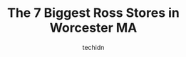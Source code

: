 ---
layout: ampstory
image: https://i0.wp.com/www.depkes.org/wp-content/uploads/2023/06/ross-0-in-worcester-ma-1685967077.jpeg?resize=640,853
author: techidn
featured: false
description: Discover the impressive array of Ross options in Worcester MA, where you can find 7 of the largest Ross establishments in the area. From renowned classics to hidden gems, Worcester MA offers
title: The 7 Biggest Ross Stores in Worcester MA
cover:
   title: The 7 Biggest Ross Stores in Worcester MA
   subtitle: Rickpate
   background: https://www.depkes.org/wp-content/uploads/2023/06/ross-0-in-worcester-ma-1685967077.jpeg

pages: 
 - layout: thirds
   top: <h1>#1 Roccos Gentlemens Clothing</h1>
   bottom: "<p>Rocco did four suits for my end-of-April wedding - my three piece navy, and three gray two piece suits for my groomsmen. All four suits were tailored to perfection. While</p>"
   background: https://images.unsplash.com/photo-1608411404720-c8f0417bcdba?ixlib=rb-4.0.3&ixid=MnwxMjA3fDB8MHxwaG90by1wYWdlfHx8fGVufDB8fHx8&auto=format&fit=crop&w=640&h=853&q=80
   backgroundblur: true
 - layout: thirds
   top: <h1>#2 Ross Express</h1>
   bottom: "<p>2 Commerce Dr, Auburn, MA 01501, United States</p>"
   background: https://images.unsplash.com/photo-1489648022186-8f49310909a0?ixlib=rb-4.0.3&ixid=MnwxMjA3fDB8MHxwaG90by1wYWdlfHx8fGVufDB8fHx8&auto=format&fit=crop&w=640&h=853&q=80
   cta:
      link: https://www.depkes.org/blog/the-7-biggest-ross-stores-in-worcester-ma/
      text: The 7 Biggest Ross Stores in Worcester MA
 - layout: thirds
   top: <h1>#3 Modelo</h1>
   bottom: "<p>535 Main St, Worcester, MA 01608, United States</p>"
   background: https://images.unsplash.com/photo-1533735380053-eb8d0759b24a?ixlib=rb-4.0.3&ixid=MnwxMjA3fDB8MHxwaG90by1wYWdlfHx8fGVufDB8fHx8&auto=format&fit=crop&w=640&h=853&q=80
   cta:
      link: https://www.depkes.org/blog/the-7-biggest-ross-stores-in-worcester-ma/
      text: The 7 Biggest Ross Stores in Worcester MA
 - layout: thirds
   top: <h1>#4 Haberdash</h1>
   bottom: "<p>138 Green St #2, Worcester, MA 01604, United States</p>"
   background: https://images.unsplash.com/photo-1557672172-298e090bd0f1?ixlib=rb-4.0.3&ixid=MnwxMjA3fDB8MHxwaG90by1wYWdlfHx8fGVufDB8fHx8&auto=format&fit=crop&w=640&h=853&q=80
   cta:
      link: https://www.depkes.org/blog/the-7-biggest-ross-stores-in-worcester-ma/
      text: The 7 Biggest Ross Stores in Worcester MA
 - layout: thirds
   top: <h1>#5 Ross Solar Group LLC</h1>
   bottom: "<p>255 Park Ave #1000, Worcester, MA 01609, United States</p>"
   background: https://images.unsplash.com/photo-1489694553447-4c9339da310d?ixlib=rb-4.0.3&ixid=MnwxMjA3fDB8MHxwaG90by1wYWdlfHx8fGVufDB8fHx8&auto=format&fit=crop&w=640&h=853&q=80
   cta:
      link: https://www.depkes.org/blog/the-7-biggest-ross-stores-in-worcester-ma/
      text: The 7 Biggest Ross Stores in Worcester MA
 - layout: thirds
   top: <h1>#6 Umass Memorial Medical Center - De Ross Anthony L MD</h1>
   bottom: "<p>55 N Lake Ave, Worcester, MA 01655, United States</p>"
   background: https://images.unsplash.com/photo-1541356665065-22676f35dd40?ixlib=rb-4.0.3&ixid=MnwxMjA3fDB8MHxwaG90by1wYWdlfHx8fGVufDB8fHx8&auto=format&fit=crop&w=640&h=853&q=80
   cta:
      link: https://www.depkes.org/blog/the-7-biggest-ross-stores-in-worcester-ma/
      text: The 7 Biggest Ross Stores in Worcester MA

 - layout: thirds
   middle: Continue reading...
   background: https://images.unsplash.com/photo-1564951434112-64d74cc2a2d7?ixlib=rb-4.0.3&ixid=MnwxMjA3fDB8MHxwaG90by1wYWdlfHx8fGVufDB8fHx8&auto=format&fit=crop&w=640&h=853&q=80
   cta:
      link: https://www.depkes.org/blog/the-7-biggest-ross-stores-in-worcester-ma/
      text: The 7 Biggest Ross Stores in Worcester MA
      
---
